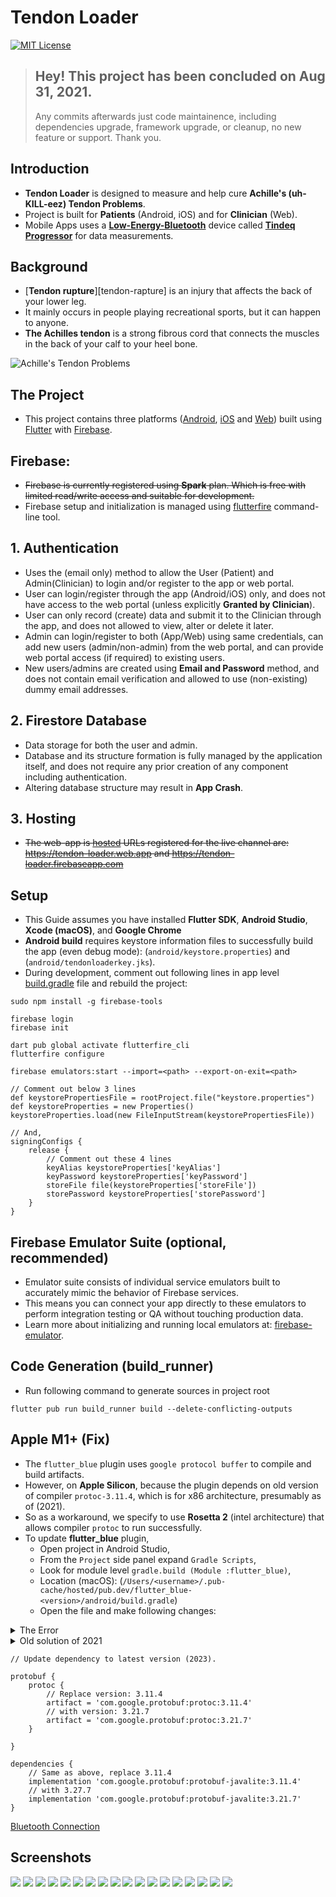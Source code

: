 # Tendon Loader

[![MIT License][license-badge]][license-link]

> ## Hey! This project has been concluded on Aug 31, 2021.
>
> Any commits afterwards just code maintainence, including dependencies upgrade,
> framework upgrade, or cleanup, no new feature or support. Thank you.

## Introduction

- **Tendon Loader** is designed to measure and help cure **Achille's
  (uh-KILL-eez) Tendon Problems**.
- Project is built for **Patients** (Android, iOS) and for **Clinician** (Web).
- Mobile Apps uses a [**Low-Energy-Bluetooth**][tindeq-progressor] device called
  [**Tindeq Progressor**][tindeq-progressor] for data measurements.

## Background

- [**Tendon rupture**][tendon-rapture] is an injury that affects the back of
  your lower leg.
- It mainly occurs in people playing recreational sports, but it can happen to
  anyone.
- **The Achilles tendon** is a strong fibrous cord that connects the muscles in
  the back of your calf to your heel bone.

![Achille's Tendon Problems](./Resources/tendon-problems.webp)

## The Project

- This project contains three platforms ([Android][flutter-android],
  [iOS][flutter-ios] and [Web][flutter-web]) built using [Flutter][flutter-dev]
  with [Firebase][firebase-console].

## Firebase:

- ~~Firebase is currently registered using **Spark** plan. Which is free with
  limited read/write access and suitable for development.~~
- Firebase setup and initialization is managed using
  [flutterfire][flutterfire-cli] command-line tool.

## 1. Authentication

- Uses the (email only) method to allow the User (Patient) and Admin(Clinician)
  to login and/or register to the app or web portal.
- User can login/register through the app (Android/iOS) only, and does not have
  access to the web portal (unless explicitly **Granted by Clinician**).
- User can only record (create) data and submit it to the Clinician through the
  app, and does not allowed to view, alter or delete it later.
- Admin can login/register to both (App/Web) using same credentials, can add new
  users (admin/non-admin) from the web portal, and can provide web portal access
  (if required) to existing users.
- New users/admins are created using **Email and Password** method, and does not
  contain email verification and allowed to use (non-existing) dummy email
  addresses.

## 2. Firestore Database

- Data storage for both the user and admin.
- Database and its structure formation is fully managed by the application
  itself, and does not require any prior creation of any component including
  authentication.
- Altering database structure may result in **App Crash**.

## 3. Hosting

- ~~The web-app is [hosted][web-hosting] URLs registered for the live channel
  are: https://tendon-loader.web.app and https://tendon-loader.firebaseapp.com~~

## Setup

- This Guide assumes you have installed **Flutter SDK**, **Android Studio**,
  **Xcode (macOS)**, and **Google Chrome**
- **Android build** requires keystore information files to successfully build
  the app (even debug mode): (`android/keystore.properties`) and
  (`android/tendonloaderkey.jks`).
- During development, comment out following lines in app level
  [build.gradle](android/app/build.gradle) file and rebuild the project:

```console
sudo npm install -g firebase-tools

firebase login
firebase init

dart pub global activate flutterfire_cli
flutterfire configure

firebase emulators:start --import=<path> --export-on-exit=<path>
```

```Gradle
// Comment out below 3 lines
def keystorePropertiesFile = rootProject.file("keystore.properties")
def keystoreProperties = new Properties()
keystoreProperties.load(new FileInputStream(keystorePropertiesFile))

// And,
signingConfigs {
    release {
        // Comment out these 4 lines
        keyAlias keystoreProperties['keyAlias']
        keyPassword keystoreProperties['keyPassword']
        storeFile file(keystoreProperties['storeFile'])
        storePassword keystoreProperties['storePassword']
    }
}
```

## Firebase Emulator Suite (optional, recommended)

- Emulator suite consists of individual service emulators built to accurately
  mimic the behavior of Firebase services.
- This means you can connect your app directly to these emulators to perform
  integration testing or QA without touching production data.
- Learn more about initializing and running local emulators at:
  [firebase-emulator].

## Code Generation (build_runner)

- Run following command to generate sources in project root

```
flutter pub run build_runner build --delete-conflicting-outputs
```

## Apple M1+ (Fix)

- The `flutter_blue` plugin uses `google protocol buffer` to compile and build
  artifacts.
- However, on **Apple Silicon**, because the plugin depends on old version of
  compiler `protoc-3.11.4`, which is for x86 architecture, presumably as of
  (2021).
- So as a workaround, we specify to use **Rosetta 2** (intel architecture) that
  allows compiler `protoc` to run successfully.
- To update **flutter_blue** plugin,
  - Open project in Android Studio,
  - From the `Project` side panel expand `Gradle Scripts`,
  - Look for module level `gradle.build (Module :flutter_blue)`,
  - Location (macOS):
    (`/Users/<username>/.pub-cache/hosted/pub.dev/flutter_blue-<version>/android/build.gradle`)
  - Open the file and make following changes:

<details>
<summary>The Error</summary>

```
FAILURE: Build completed with 2 failures.

1: Task failed with an exception.
-----------
* What went wrong:
Execution failed for task ':flutter_blue:generateDebugProto'.
> Could not resolve all files for configuration ':flutter_blue:protobufToolsLocator_protoc'.
   > Could not find protoc-3.11.4-osx-aarch_64.exe (com.google.protobuf:protoc:3.11.4).
     Searched in the following locations:
         https://repo.maven.apache.org/maven2/com/google/protobuf/protoc/3.11.4/protoc-3.11.4-osx-aarch_64.exe
```

</details>

<details>
<summary>Old solution of 2021</summary>

```Gradle
protobuf {
    protoc {
        // Replace this line
        artifact = 'com.google.protobuf:protoc:3.11.4'
        // With this block
        if (osdetector.os == "osx") {
          artifact = 'com.google.protobuf:protoc:3.14.0:osx-x86_64'
        } else {
          artifact = 'com.google.protobuf:protoc:3.14.0'
        }
    }
}
```

</details>

```Gradle
// Update dependency to latest version (2023).

protobuf {
    protoc {
        // Replace version: 3.11.4
        artifact = 'com.google.protobuf:protoc:3.11.4'
        // with version: 3.21.7
        artifact = 'com.google.protobuf:protoc:3.21.7'
    }

}

dependencies {
    // Same as above, replace 3.11.4
    implementation 'com.google.protobuf:protobuf-javalite:3.11.4'
    // with 3.27.7
    implementation 'com.google.protobuf:protobuf-javalite:3.21.7'
}
```

[Bluetooth Connection](./Resources/Connection.pdf)

## Screenshots

![](./Resources/images/v0.0.6/Screenshot_2021-06-25-23-13-30-438_ca.ubc.tendon_loader.webp)
![](./Resources/images/v0.0.6/Screenshot_2021-06-25-23-15-14-551_ca.ubc.tendon_loader.webp)
![](./Resources/images/v0.0.6/Screenshot_2021-06-25-23-15-27-760_ca.ubc.tendon_loader.webp)
![](./Resources/images/v0.0.6/Screenshot_2021-06-25-23-15-39-736_ca.ubc.tendon_loader.webp)
![](./Resources/images/v0.0.6/Screenshot_2021-06-25-23-15-49-058_ca.ubc.tendon_loader.webp)
![](./Resources/images/v0.0.6/Screenshot_2021-06-25-23-17-06-520_ca.ubc.tendon_loader.webp)
![](./Resources/images/v0.0.6/Screenshot_2021-06-25-23-17-43-191_ca.ubc.tendon_loader.webp)
![](./Resources/images/v0.0.6/Screenshot_2021-06-25-23-18-06-269_ca.ubc.tendon_loader.webp)
![](./Resources/images/v0.0.6/Screenshot_2021-06-25-23-18-13-910_ca.ubc.tendon_loader.webp)
![](./Resources/images/v0.0.6/Screenshot_2021-06-25-23-18-25-853_ca.ubc.tendon_loader.webp)
![](./Resources/images/v0.0.6/Screenshot_2021-06-25-23-18-51-639_ca.ubc.tendon_loader.webp)
![](./Resources/images/v0.0.6/Screenshot_2021-06-25-23-19-02-872_ca.ubc.tendon_loader.webp)
![](./Resources/images/v0.0.6/Screenshot_2021-06-25-23-19-32-174_ca.ubc.tendon_loader.webp)
![](./Resources/images/v0.0.6/Screenshot_2021-06-25-23-19-56-481_ca.ubc.tendon_loader.webp)
![](./Resources/images/v0.0.6/Screenshot_2021-06-25-23-20-09-295_ca.ubc.tendon_loader.webp)
![](./Resources/images/v0.0.6/Screenshot_2021-06-25-23-20-52-519_ca.ubc.tendon_loader.webp)
![](./Resources/images/v0.0.6/Screenshot_2021-06-25-23-21-12-197_ca.ubc.tendon_loader.webp)
![](./Resources/images/v0.0.6/Screenshot_2021-06-25-23-21-21-526_ca.ubc.tendon_loader.webp)

[license-badge]: https://img.shields.io/github/license/mitulvaghamshi/tendon_loader?logo=%20&style=for-the-badge
[license-link]: https://github.com/mitulvaghamshi/tendon_loader/blob/main/LICENSE
[flutter-android]: https://flutter.dev/docs/get-started/flutter-for/android-devs
[flutter-ios]: https://flutter.dev/docs/get-started/flutter-for/ios-devs
[flutter-web]: https://flutter.dev/docs/get-started/flutter-for/web-devs
[flutter-dev]: https://flutter.dev
[firebase-console]: https://console.firebase.google.com/project/tendon-loader/overview
[firebase-emulator]: https://firebase.google.com/docs/emulator-suite
[tindeq-progressor]: https://tindeq.com
[web-hosting]: https://console.firebase.google.com/project/tendon-loader/hosting/sites
[android-config]: https://console.firebase.google.com/project/tendon-loader/settings/general/android:ca.ubc.tendon_loader
[flutterfire-cli]: https://firebase.flutter.dev/docs/cli
[tendon-repture]: https://www.mayoclinic.org/diseases-conditions/achilles-tendon-rupture/symptoms-causes/syc-20353234
